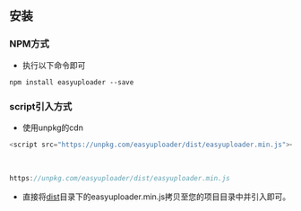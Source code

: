## 安装

### NPM方式

* 执行以下命令即可

```
npm install easyuploader --save
```

### script引入方式

* 使用unpkg的cdn

``` js
<script src="https://unpkg.com/easyuploader/dist/easyuploader.min.js"></script>
```

<br/>

``` js
https://unpkg.com/easyuploader/dist/easyuploader.min.js
```

* 直接将[dist](https://github.com/hillpy/EasyUploader/tree/master/dist)目录下的easyuploader.min.js拷贝至您的项目目录中并引入即可。